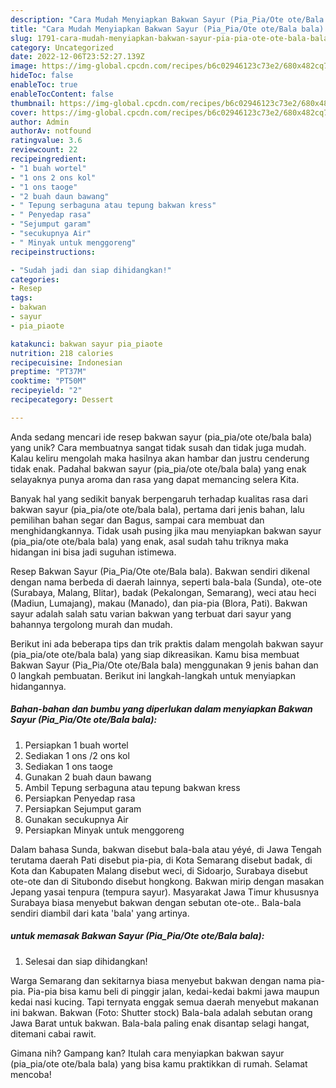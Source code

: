 ```yaml
---
description: "Cara Mudah Menyiapkan Bakwan Sayur (Pia_Pia/Ote ote/Bala bala) yang Lezat Sekali"
title: "Cara Mudah Menyiapkan Bakwan Sayur (Pia_Pia/Ote ote/Bala bala) yang Lezat Sekali"
slug: 1791-cara-mudah-menyiapkan-bakwan-sayur-pia-pia-ote-ote-bala-bala-yang-lezat-sekali
category: Uncategorized
date: 2022-12-06T23:52:27.139Z
image: https://img-global.cpcdn.com/recipes/b6c02946123c73e2/680x482cq70/bakwan-sayur-pia_piaote-otebala-bala-foto-resep-utama.jpg
hideToc: false
enableToc: true
enableTocContent: false
thumbnail: https://img-global.cpcdn.com/recipes/b6c02946123c73e2/680x482cq70/bakwan-sayur-pia_piaote-otebala-bala-foto-resep-utama.jpg
cover: https://img-global.cpcdn.com/recipes/b6c02946123c73e2/680x482cq70/bakwan-sayur-pia_piaote-otebala-bala-foto-resep-utama.jpg
author: Admin
authorAv: notfound
ratingvalue: 3.6
reviewcount: 22
recipeingredient:
- "1 buah wortel"
- "1 ons 2 ons kol"
- "1 ons taoge"
- "2 buah daun bawang"
- " Tepung serbaguna atau tepung bakwan kress"
- " Penyedap rasa"
- "Sejumput garam"
- "secukupnya Air"
- " Minyak untuk menggoreng"
recipeinstructions:

- "Sudah jadi dan siap dihidangkan!"
categories:
- Resep
tags:
- bakwan
- sayur
- pia_piaote

katakunci: bakwan sayur pia_piaote 
nutrition: 218 calories
recipecuisine: Indonesian
preptime: "PT37M"
cooktime: "PT50M"
recipeyield: "2"
recipecategory: Dessert

---
```





Anda sedang mencari ide resep bakwan sayur (pia_pia/ote ote/bala bala) yang unik? Cara membuatnya sangat tidak susah dan tidak juga mudah. Kalau keliru mengolah maka hasilnya akan hambar dan justru cenderung tidak enak. Padahal bakwan sayur (pia_pia/ote ote/bala bala) yang enak selayaknya punya aroma dan rasa yang dapat memancing selera Kita.





Banyak hal yang sedikit banyak berpengaruh terhadap kualitas rasa dari bakwan sayur (pia_pia/ote ote/bala bala), pertama dari jenis bahan, lalu pemilihan bahan segar dan Bagus, sampai cara membuat dan menghidangkannya. Tidak usah pusing jika mau menyiapkan bakwan sayur (pia_pia/ote ote/bala bala) yang enak,      asal sudah tahu triknya maka hidangan ini bisa jadi suguhan istimewa.














Resep Bakwan Sayur (Pia_Pia/Ote ote/Bala bala). Bakwan sendiri dikenal dengan nama berbeda di daerah lainnya, seperti bala-bala (Sunda), ote-ote (Surabaya, Malang, Blitar), badak (Pekalongan, Semarang), weci atau heci (Madiun, Lumajang), makau (Manado), dan pia-pia (Blora, Pati). Bakwan sayur adalah salah satu varian bakwan yang terbuat dari sayur yang bahannya tergolong murah dan mudah.






Berikut ini ada beberapa tips dan trik praktis dalam mengolah bakwan sayur (pia_pia/ote ote/bala bala) yang siap dikreasikan. Kamu bisa membuat Bakwan Sayur (Pia_Pia/Ote ote/Bala bala) menggunakan 9 jenis bahan dan 0 langkah pembuatan. Berikut ini langkah-langkah untuk menyiapkan hidangannya.

<!--inarticleads1-->

##### Bahan-bahan dan bumbu yang diperlukan dalam menyiapkan Bakwan Sayur (Pia_Pia/Ote ote/Bala bala):

1. Persiapkan 1 buah wortel
1. Sediakan 1 ons /2 ons kol
1. Sediakan 1 ons taoge
1. Gunakan 2 buah daun bawang
1. Ambil  Tepung serbaguna atau tepung bakwan kress
1. Persiapkan  Penyedap rasa
1. Persiapkan Sejumput garam
1. Gunakan secukupnya Air
1. Persiapkan  Minyak untuk menggoreng


Dalam bahasa Sunda, bakwan disebut bala-bala atau yéyé, di Jawa Tengah terutama daerah Pati disebut pia-pia, di Kota Semarang disebut badak, di Kota dan Kabupaten Malang disebut weci, di Sidoarjo, Surabaya disebut ote-ote dan di Situbondo disebut hongkong. Bakwan mirip dengan masakan Jepang yasai tenpura (tempura sayur). Masyarakat Jawa Timur khususnya Surabaya biasa menyebut bakwan dengan sebutan ote-ote.. Bala-bala sendiri diambil dari kata &#39;bala&#39; yang artinya. 

<!--inarticleads2-->

#####  untuk memasak Bakwan Sayur (Pia_Pia/Ote ote/Bala bala):


1. Selesai dan siap dihidangkan!

Warga Semarang dan sekitarnya biasa menyebut bakwan dengan nama pia-pia. Pia-pia bisa kamu beli di pinggir jalan, kedai-kedai bakmi jawa maupun kedai nasi kucing. Tapi ternyata enggak semua daerah menyebut makanan ini bakwan. Bakwan (Foto: Shutter stock) Bala-bala adalah sebutan orang Jawa Barat untuk bakwan. Bala-bala paling enak disantap selagi hangat, ditemani cabai rawit. 

Gimana nih? Gampang kan? Itulah cara menyiapkan bakwan sayur (pia_pia/ote ote/bala bala) yang bisa kamu praktikkan di rumah. Selamat mencoba!
